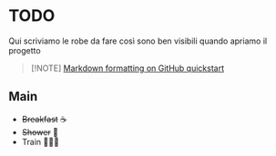 # TODO 
Qui scriviamo le robe da fare così sono ben visibili quando apriamo il progetto
> [!NOTE] [Markdown formatting on GitHub quickstart](https://docs.github.com/en/get-started/writing-on-github/getting-started-with-writing-and-formatting-on-github/basic-writing-and-formatting-syntax)

## Main
- ~~Breakfast~~ ☕
- ~~Shower~~ 🚿
- Train 🏋🏼‍♀️
